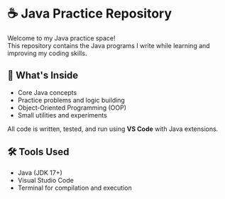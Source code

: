 # ☕ Java Practice Repository

Welcome to my Java practice space!  
This repository contains the Java programs I write while learning and improving my coding skills.

## 📘 What's Inside

- Core Java concepts  
- Practice problems and logic building  
- Object-Oriented Programming (OOP)  
- Small utilities and experiments  

All code is written, tested, and run using **VS Code** with Java extensions.

## 🛠 Tools Used

- Java (JDK 17+)  
- Visual Studio Code  
- Terminal for compilation and execution  

